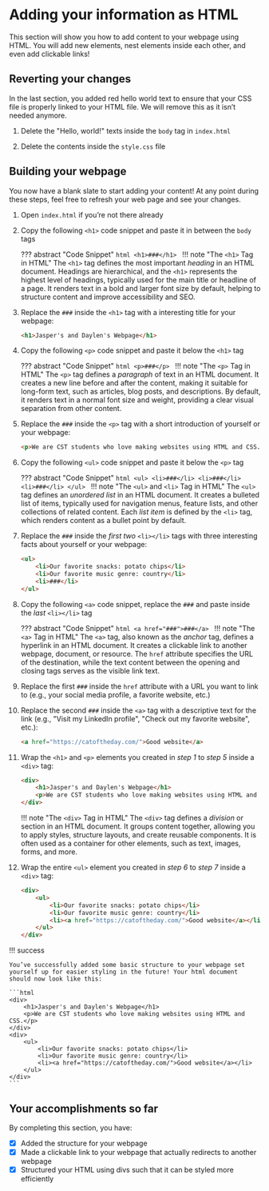 # Adding your information as HTML

This section will show you how to add content to your webpage using HTML. You will add new elements, nest elements inside each other, and even add clickable links!

## Reverting your changes

In the last section, you added red hello world text to ensure that your CSS file is properly linked to your HTML file. We will remove this as it isn’t needed anymore.

1. Delete the "Hello, world!" texts inside the `body` tag in `index.html`

2. Delete the contents inside the `style.css` file

## Building your webpage

You now have a blank slate to start adding your content! At any point during these steps, feel free to refresh your web page and see your changes.

1. Open `index.html` if you’re not there already

2. Copy the following `<h1>` code snippet and paste it in between the `body` tags

    ??? abstract "Code Snippet"
         ```html
         <h1>###</h1>
         ```
    !!! note "The `<h1>` Tag in HTML"
        The `<h1>` tag defines the most important _heading_ in an HTML document. Headings are hierarchical, and the `<h1>` represents the highest level of headings, typically used for the main title or headline of a page. It renders text in a bold and larger font size by default, helping to structure content and improve accessibility and SEO.
   
3. Replace the `###` inside the `<h1>` tag with a interesting title for your webpage:

    ```html title="Example"
    <h1>Jasper's and Daylen's Webpage</h1>
    ```

4. Copy the following `<p>` code snippet and paste it below the `<h1>` tag

    ??? abstract "Code Snippet"
         ```html
         <p>###</p>
         ```
    !!! note "The `<p>` Tag in HTML"
        The `<p>` tag defines a _paragraph_ of text in an HTML document. It creates a new line before and after the content, making it suitable for long-form text, such as articles, blog posts, and descriptions. By default, it renders text in a normal font size and weight, providing a clear visual separation from other content.
   
5. Replace the `###` inside the `<p>` tag with a short introduction of yourself or your webpage:

    ```html title="Example"
    <p>We are CST students who love making websites using HTML and CSS.</p>
    ```

6. Copy the following `<ul>` code snippet and paste it below the `<p>` tag

    ??? abstract "Code Snippet"
         ```html
         <ul>
           <li>###</li>
           <li>###</li>
           <li>###</li>
         </ul>
         ```
    !!! note "The `<ul>` and `<li>` Tag in HTML"
        The `<ul>` tag defines an _unordered list_ in an HTML document. It creates a bulleted list of items, typically used for navigation menus, feature lists, and other collections of related content. Each _list item_ is defined by the `<li>` tag, which renders content as a bullet point by default.
   
7. Replace the `###` inside the _first two_ `<li></li>` tags with three interesting facts about yourself or your webpage:

    ```html title="Example"
    <ul>
        <li>Our favorite snacks: potato chips</li>
        <li>Our favorite music genre: country</li>
        <li>###</li>
    </ul>
    ```

8. Copy the following `<a>` code snippet, replace the `###` and paste inside the _last_ `<li></li>` tag

    ??? abstract "Code Snippet"
         ```html
         <a href="###">###</a>
         ```
    !!! note "The `<a>` Tag in HTML"
        The `<a>` tag, also known as the _anchor_ tag, defines a hyperlink in an HTML document. It creates a clickable link to another webpage, document, or resource. The `href` attribute specifies the URL of the destination, while the text content between the opening and closing tags serves as the visible link text.
   
9. Replace the first `###` inside the `href` attribute with a URL you want to link to (e.g., your social media profile, a favorite website, etc.)

10. Replace the second `###` inside the `<a>` tag with a descriptive text for the link (e.g., "Visit my LinkedIn profile", "Check out my favorite website", etc.):

    ```html title="Example"
    <a href="https://catoftheday.com/">Good website</a>
    ```


11. Wrap the `<h1>` and `<p>` elements you created in _step 1_ to _step 5_ inside a `<div>` tag:
    ```html title="Example"
    <div>
        <h1>Jasper's and Daylen's Webpage</h1>
        <p>We are CST students who love making websites using HTML and CSS.</p>
    </div>
    ```
         
    !!! note "The `<div>` Tag in HTML"
        The `<div>` tag defines a _division_ or section in an HTML document. It groups content together, allowing you to apply styles, structure layouts, and create reusable components. It is often used as a container for other elements, such as text, images, forms, and more.

12. Wrap the entire `<ul>` element you created in _step 6_ to _step 7_ inside a `<div>` tag:

    ```html title="Example"
    <div>
        <ul>
            <li>Our favorite snacks: potato chips</li>
            <li>Our favorite music genre: country</li>
            <li><a href="https://catoftheday.com/">Good website</a></li>
        </ul>
    </div>
    ```

!!! success

    You’ve successfully added some basic structure to your webpage set yourself up for easier styling in the future! Your html document should now look like this:
    
    ```html
    <div>
        <h1>Jasper's and Daylen's Webpage</h1>
        <p>We are CST students who love making websites using HTML and CSS.</p>
    </div>
    <div>
        <ul>
            <li>Our favorite snacks: potato chips</li>
            <li>Our favorite music genre: country</li>
            <li><a href="https://catoftheday.com/">Good website</a></li>
        </ul>
    </div>
    ```

## Your accomplishments so far

By completing this section, you have:

- [x] Added the structure for your webpage
- [x] Made a clickable link to your webpage that actually redirects to another webpage
- [x] Structured your HTML using divs such that it can be styled more efficiently
